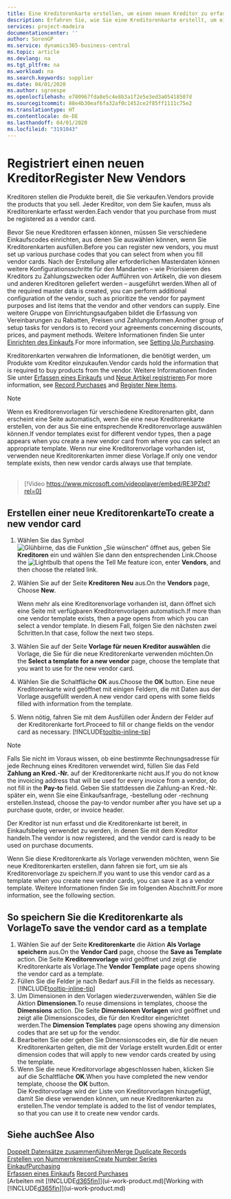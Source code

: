 ```yaml
---
title: Eine Kreditorenkarte erstellen, um einen neuen Kreditor zu erfassen | Microsoft Docs
description: Erfahren Sie, wie Sie eine Kreditorenkarte erstellt, um einen neuen Kreditor oder einem Lieferanten zu erfassen.
services: project-madeira
documentationcenter: ''
author: SorenGP
ms.service: dynamics365-business-central
ms.topic: article
ms.devlang: na
ms.tgt_pltfrm: na
ms.workload: na
ms.search.keywords: supplier
ms.date: 04/01/2020
ms.author: sgroespe
ms.openlocfilehash: e780967fda8e5c4e8b3a1f2e5e3ed3a05418507d
ms.sourcegitcommit: 88e4b30eaf6fa32af0c1452ce2f85ff1111c75e2
ms.translationtype: HT
ms.contentlocale: de-DE
ms.lasthandoff: 04/01/2020
ms.locfileid: "3191043"
---
```

# <a name="register-new-vendors"></a><span data-ttu-id="fd65b-103">Registriert einen neuen Kreditor</span><span class="sxs-lookup"><span data-stu-id="fd65b-103">Register New Vendors</span></span>
<span data-ttu-id="fd65b-104">Kreditoren stellen die Produkte bereit, die Sie verkaufen.</span><span class="sxs-lookup"><span data-stu-id="fd65b-104">Vendors provide the products that you sell.</span></span> <span data-ttu-id="fd65b-105">Jeder Kreditor, von dem Sie kaufen, muss als Kreditorenkarte erfasst werden.</span><span class="sxs-lookup"><span data-stu-id="fd65b-105">Each vendor that you purchase from must be registered as a vendor card.</span></span>

<span data-ttu-id="fd65b-106">Bevor Sie neue Kreditoren erfassen können, müssen Sie verschiedene Einkaufscodes einrichten, aus denen Sie auswählen können, wenn Sie Kreditorenkarten ausfüllen.</span><span class="sxs-lookup"><span data-stu-id="fd65b-106">Before you can register new vendors, you must set up various purchase codes that you can select from when you fill vendor cards.</span></span> <span data-ttu-id="fd65b-107">Nach der Erstellung aller erforderlichen Masterdaten können weitere Konfigurationsschritte für den Mandanten – wie Priorisieren des Kreditors zu Zahlungszwecken oder Aufführen von Artikeln, die von diesem und anderen Kreditoren geliefert werden – ausgeführt werden.</span><span class="sxs-lookup"><span data-stu-id="fd65b-107">When all of the required master data is created, you can perform additional configuration of the vendor, such as prioritize the vendor for payment purposes and list items that the vendor and other vendors can supply.</span></span> <span data-ttu-id="fd65b-108">Eine weitere Gruppe von Einrichtungsaufgaben bildet die Erfassung von Vereinbarungen zu Rabatten, Preisen und Zahlungsformen.</span><span class="sxs-lookup"><span data-stu-id="fd65b-108">Another group of setup tasks for vendors is to record your agreements concerning discounts, prices, and payment methods.</span></span> <span data-ttu-id="fd65b-109">Weitere Informationen finden Sie unter [Einrichten des Einkaufs](purchasing-setup-purchasing.md).</span><span class="sxs-lookup"><span data-stu-id="fd65b-109">For more information, see [Setting Up Purchasing](purchasing-setup-purchasing.md).</span></span>

<span data-ttu-id="fd65b-110">Kreditorenkarten verwahren die Informationen, die benötigt werden, um Produkte vom Kreditor einzukaufen.</span><span class="sxs-lookup"><span data-stu-id="fd65b-110">Vendor cards hold the information that is required to buy products from the vendor.</span></span> <span data-ttu-id="fd65b-111">Weitere Informationen finden Sie unter [Erfassen eines Einkaufs](purchasing-how-record-purchases.md) und [Neue Artikel registrieren](inventory-how-register-new-items.md).</span><span class="sxs-lookup"><span data-stu-id="fd65b-111">For more information, see [Record Purchases](purchasing-how-record-purchases.md) and [Register New Items](inventory-how-register-new-items.md).</span></span>

> [!NOTE]  
>   <span data-ttu-id="fd65b-112">Wenn es Kreditorenvorlagen für verschiedene Kreditorenarten gibt, dann erscheint eine Seite automatisch, wenn Sie eine neue Kreditorenkarte erstellen, von der aus Sie eine entsprechende Kreditorenvorlage auswählen können.</span><span class="sxs-lookup"><span data-stu-id="fd65b-112">If vendor templates exist for different vendor types, then a page appears when you create a new vendor card from where you can select an appropriate template.</span></span> <span data-ttu-id="fd65b-113">Wenn nur eine Kreditorenvorlage vorhanden ist, verwenden neue Kreditorenkarten immer diese Vorlage.</span><span class="sxs-lookup"><span data-stu-id="fd65b-113">If only one vendor template exists, then new vendor cards always use that template.</span></span>
<br><br>  

> [!Video https://www.microsoft.com/videoplayer/embed/RE3PZtd?rel=0]

## <a name="to-create-a-new-vendor-card"></a><span data-ttu-id="fd65b-114">Erstellen einer neue Kreditorenkarte</span><span class="sxs-lookup"><span data-stu-id="fd65b-114">To create a new vendor card</span></span>
1. <span data-ttu-id="fd65b-115">Wählen Sie das Symbol ![Glühbirne, das die Funktion „Sie wünschen“ öffnet](media/ui-search/search_small.png "Was möchten Sie tun?") aus, geben Sie **Kreditoren** ein und wählen Sie dann den entsprechenden Link.</span><span class="sxs-lookup"><span data-stu-id="fd65b-115">Choose the ![Lightbulb that opens the Tell Me feature](media/ui-search/search_small.png "Tell me what you want to do") icon, enter **Vendors**, and then choose the related link.</span></span>  
2. <span data-ttu-id="fd65b-116">Wählen Sie auf der Seite **Kreditoren** **Neu** aus.</span><span class="sxs-lookup"><span data-stu-id="fd65b-116">On the **Vendors** page, Choose **New**.</span></span>

    <span data-ttu-id="fd65b-117">Wenn mehr als eine Kreditorenvorlage vorhanden ist, dann öffnet sich eine Seite mit verfügbaren Kreditorenvorlagen automatisch.</span><span class="sxs-lookup"><span data-stu-id="fd65b-117">If more than one vendor template exists, then a page opens from which you can select a vendor template.</span></span> <span data-ttu-id="fd65b-118">In diesem Fall, folgen Sie den nächsten zwei Schritten.</span><span class="sxs-lookup"><span data-stu-id="fd65b-118">In that case, follow the next two steps.</span></span>
3. <span data-ttu-id="fd65b-119">Wählen Sie auf der Seite **Vorlage für neuen Kreditor auswählen** die Vorlage, die Sie für die neue Kreditorenkarte verwenden möchten.</span><span class="sxs-lookup"><span data-stu-id="fd65b-119">On the **Select a template for a new vendor** page, choose the template that you want to use for the new vendor card.</span></span>
4. <span data-ttu-id="fd65b-120">Wählen Sie die Schaltfläche **OK** aus.</span><span class="sxs-lookup"><span data-stu-id="fd65b-120">Choose the **OK** button.</span></span> <span data-ttu-id="fd65b-121">Eine neue Kreditorenkarte wird geöffnet mit einigen Feldern, die mit Daten aus der Vorlage ausgefüllt werden.</span><span class="sxs-lookup"><span data-stu-id="fd65b-121">A new vendor card opens with some fields filled with information from the template.</span></span>
5. <span data-ttu-id="fd65b-122">Wenn nötig, fahren Sie mit dem Ausfüllen oder Ändern der Felder auf der Kreditorenkarte fort.</span><span class="sxs-lookup"><span data-stu-id="fd65b-122">Proceed to fill or change fields on the vendor card as necessary.</span></span> [!INCLUDE[tooltip-inline-tip](includes/tooltip-inline-tip_md.md)]

> [!NOTE]  
>   <span data-ttu-id="fd65b-123">Falls Sie nicht im Voraus wissen, ob eine bestimmte Rechnungsadresse für jede Rechnung eines Kreditoren verwendet wird, füllen Sie das Feld **Zahlung an Kred.-Nr.** auf der Kreditorenkarte nicht aus.</span><span class="sxs-lookup"><span data-stu-id="fd65b-123">If you do not know the invoicing address that will be used for every invoice from a vendor, do not fill in the **Pay-to** field.</span></span> <span data-ttu-id="fd65b-124">Geben Sie stattdessen die Zahlung-an Kred.-Nr. später ein, wenn Sie eine Einkaufsanfrage, -bestellung oder -rechnung erstellen.</span><span class="sxs-lookup"><span data-stu-id="fd65b-124">Instead, choose the pay-to vendor number after you have set up a purchase quote, order, or invoice header.</span></span>

<span data-ttu-id="fd65b-125">Der Kreditor ist nun erfasst und die Kreditorenkarte ist bereit, in Einkaufsbeleg verwendet zu werden, in denen Sie mit dem Kreditor handeln.</span><span class="sxs-lookup"><span data-stu-id="fd65b-125">The vendor is now registered, and the vendor card is ready to be used on purchase documents.</span></span>

<span data-ttu-id="fd65b-126">Wenn Sie diese Kreditorenkarte als Vorlage verwenden möchten, wenn Sie neue Kreditorenkarten erstellen, dann fahren sie fort, um sie als Kreditorenvorlage zu speichern.</span><span class="sxs-lookup"><span data-stu-id="fd65b-126">If you want to use this vendor card as a template when you create new vendor cards, you can save it as a vendor template.</span></span> <span data-ttu-id="fd65b-127">Weitere Informationen finden Sie im folgenden Abschnitt.</span><span class="sxs-lookup"><span data-stu-id="fd65b-127">For more information, see the following section.</span></span>

## <a name="to-save-the-vendor-card-as-a-template"></a><span data-ttu-id="fd65b-128">So speichern Sie die Kreditorenkarte als Vorlage</span><span class="sxs-lookup"><span data-stu-id="fd65b-128">To save the vendor card as a template</span></span>
1. <span data-ttu-id="fd65b-129">Wählen Sie auf der Seite **Kreditorenkarte** die Aktion **Als Vorlage speichern** aus.</span><span class="sxs-lookup"><span data-stu-id="fd65b-129">On the **Vendor Card** page, choose the **Save as Template** action.</span></span> <span data-ttu-id="fd65b-130">Die Seite **Kreditorenvorlage** wird geöffnet und zeigt die Kreditorenkarte als Vorlage.</span><span class="sxs-lookup"><span data-stu-id="fd65b-130">The **Vendor Template** page opens showing the vendor card as a template.</span></span>
2. <span data-ttu-id="fd65b-131">Füllen Sie die Felder je nach Bedarf aus.</span><span class="sxs-lookup"><span data-stu-id="fd65b-131">Fill in the fields as necessary.</span></span> [!INCLUDE[tooltip-inline-tip](includes/tooltip-inline-tip_md.md)]
3. <span data-ttu-id="fd65b-132">Um Dimensionen in den Vorlagen wiederzuverwenden, wählen Sie die Aktion **Dimensionen**.</span><span class="sxs-lookup"><span data-stu-id="fd65b-132">To reuse dimensions in templates, choose the **Dimensions** action.</span></span> <span data-ttu-id="fd65b-133">Die Seite **Dimensionen Vorlagen** wird geöffnet und zeigt alle Dimensionscodes, die für den Kreditor eingerichtet werden.</span><span class="sxs-lookup"><span data-stu-id="fd65b-133">The **Dimension Templates** page opens showing any dimension codes that are set up for the vendor.</span></span>
4. <span data-ttu-id="fd65b-134">Bearbeiten Sie oder geben Sie Dimensionscodes ein, die für die neuen Kreditorenkarten gelten, die mit der Vorlage erstellt wurden.</span><span class="sxs-lookup"><span data-stu-id="fd65b-134">Edit or enter dimension codes that will apply to new vendor cards created by using the template.</span></span>
5. <span data-ttu-id="fd65b-135">Wenn Sie die neue Kreditorvorlage abgeschlossen haben, klicken Sie auf die Schaltfläche **OK**.</span><span class="sxs-lookup"><span data-stu-id="fd65b-135">When you have completed the new vendor template, choose the **OK** button.</span></span>  
   <span data-ttu-id="fd65b-136">Die Kreditorvorlage wird der Liste von Kreditorvorlagen hinzugefügt, damit Sie diese verwenden können, um neue Kreditorenkarten zu erstellen.</span><span class="sxs-lookup"><span data-stu-id="fd65b-136">The vendor template is added to the list of vendor templates, so that you can use it to create new vendor cards.</span></span>

## <a name="see-also"></a><span data-ttu-id="fd65b-137">Siehe auch</span><span class="sxs-lookup"><span data-stu-id="fd65b-137">See Also</span></span>
[<span data-ttu-id="fd65b-138">Doppelt Datensätze zusammenführen</span><span class="sxs-lookup"><span data-stu-id="fd65b-138">Merge Duplicate Records</span></span>](sales-how-merge-duplicate-records.md)  
[<span data-ttu-id="fd65b-139">Erstellen von Nummernkreisen</span><span class="sxs-lookup"><span data-stu-id="fd65b-139">Create Number Series</span></span>](ui-create-number-series.md)  
[<span data-ttu-id="fd65b-140">Einkauf</span><span class="sxs-lookup"><span data-stu-id="fd65b-140">Purchasing</span></span>](purchasing-manage-purchasing.md)  
<span data-ttu-id="fd65b-141">[Erfassen eines Einkaufs](purchasing-how-record-purchases.md) </span><span class="sxs-lookup"><span data-stu-id="fd65b-141">[Record Purchases](purchasing-how-record-purchases.md) </span></span>  
<span data-ttu-id="fd65b-142">[Arbeiten mit [!INCLUDE[d365fin](includes/d365fin_md.md)]](ui-work-product.md)</span><span class="sxs-lookup"><span data-stu-id="fd65b-142">[Working with [!INCLUDE[d365fin](includes/d365fin_md.md)]](ui-work-product.md)</span></span>  
